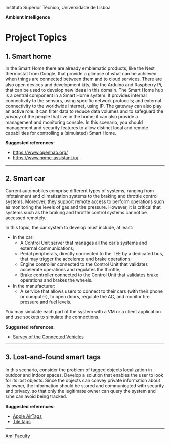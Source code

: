Instituto Superior Técnico, Universidade de Lisboa

**Ambient Intelligence**

# Project Topics

## 1. Smart home

In the Smart Home there are already emblematic products, like the Nest thermostat from Google, that provide a glimpse of what can be achieved when things are connected between them and to cloud services.
There are also open devices and development kits, like the Arduino and Raspberry Pi, that can be used to develop new ideas in this domain.
The Smart Home hub is a central component in a Smart Home system.
It provides internal connectivity to the sensors, using specific network protocols; and external connectivity to the worldwide Internet, using IP.
The gateway can also play an active role: it can filter data to reduce data volumes and to safeguard the _privacy_ of the people that live in the home; it can also provide a management and monitoring console.
In this scenario, you should management and security features to allow distinct local and remote capabilities for controlling a (simulated) Smart Home.

**Suggested references:**

- <https://www.openhab.org/>
- <https://www.home-assistant.io/>

----

## 2. Smart car

Current automobiles comprise different types of systems, ranging from infotainment and climatization systems to the braking and throttle control systems.
Moreover, they support remote access to perform operations such as monitoring the levels of gas and tire pressure.
However, it is critical that systems such as the braking and throttle control systems cannot be accessed remotely.

In this topic, the car system to develop must include, at least:

- In the car:
  - A Control Unit server that manages all the car's systems and external communications;
  - Pedal peripherals, directly connected to the TEE by a dedicated bus, that may trigger the accelerate and brake operations;
  - Engine controller connected to the Control Unit that validates accelerate operations and regulates the throttle;
  - Brake controller connected to the Control Unit that validates brake operations and brakes the wheels.
- In the manufacturer:
  - A service that allows users to connect to their cars (with their phone or computer), to open doors, regulate the AC, and monitor tire pressure and fuel levels.

You may simulate each part of the system with a VM or a client application and use sockets to simulate the connections.  

**Suggested references:**

- [Survey of the Connected Vehicles](https://ieeexplore.ieee.org/abstract/document/8058008)

----

## 3. Lost-and-found smart tags

In this scenario, consider the problem of tagged objects localization in outdoor and indoor spaces.
Develop a solution that enables the user to look for its lost objects.
Since the objects can convey private information about its owner, the information should be stored and communicated with security and privacy, so that only the legitimate owner can query the system and s/he can avoid being tracked.

**Suggested references:**

- [Apple AirTags](https://www.macrumors.com/guide/airtags/)
- [Tile tags](https://www.thetileapp.com/en-us/how-it-works)

----

[AmI Faculty](mailto:meic-ami@disciplinas.tecnico.ulisboa.pt)
